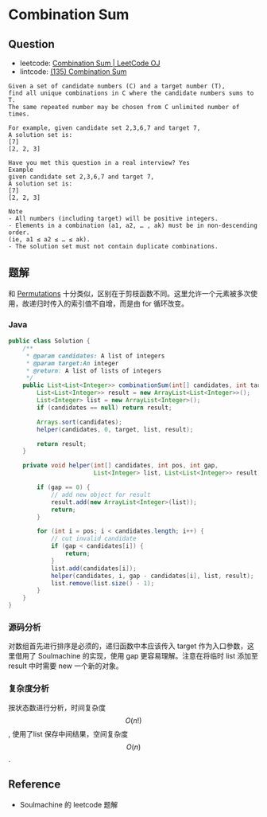 # Combination Sum

## Question

* leetcode: [Combination Sum \| LeetCode OJ](https://leetcode.com/problems/combination-sum/)
* lintcode: [\(135\) Combination Sum](http://www.lintcode.com/en/problem/combination-sum/)

```text
Given a set of candidate numbers (C) and a target number (T),
find all unique combinations in C where the candidate numbers sums to T.
The same repeated number may be chosen from C unlimited number of times.

For example, given candidate set 2,3,6,7 and target 7,
A solution set is:
[7]
[2, 2, 3]

Have you met this question in a real interview? Yes
Example
given candidate set 2,3,6,7 and target 7,
A solution set is:
[7]
[2, 2, 3]

Note
- All numbers (including target) will be positive integers.
- Elements in a combination (a1, a2, … , ak) must be in non-descending order.
(ie, a1 ≤ a2 ≤ … ≤ ak).
- The solution set must not contain duplicate combinations.
```

## 题解

和 [Permutations](http://algorithm.yuanbin.me/zh-hans/exhaustive_search/permutations.html) 十分类似，区别在于剪枝函数不同。这里允许一个元素被多次使用，故递归时传入的索引值不自增，而是由 for 循环改变。

### Java

```java
public class Solution {
    /**
     * @param candidates: A list of integers
     * @param target:An integer
     * @return: A list of lists of integers
     */
    public List<List<Integer>> combinationSum(int[] candidates, int target) {
        List<List<Integer>> result = new ArrayList<List<Integer>>();
        List<Integer> list = new ArrayList<Integer>();
        if (candidates == null) return result;

        Arrays.sort(candidates);
        helper(candidates, 0, target, list, result);

        return result;
    }

    private void helper(int[] candidates, int pos, int gap,
                        List<Integer> list, List<List<Integer>> result) {

        if (gap == 0) {
            // add new object for result
            result.add(new ArrayList<Integer>(list));
            return;
        }

        for (int i = pos; i < candidates.length; i++) {
            // cut invalid candidate
            if (gap < candidates[i]) {
                return;
            }
            list.add(candidates[i]);
            helper(candidates, i, gap - candidates[i], list, result);
            list.remove(list.size() - 1);
        }
    }
}
```

### 源码分析

对数组首先进行排序是必须的，递归函数中本应该传入 target 作为入口参数，这里借用了 Soulmachine 的实现，使用 gap 更容易理解。注意在将临时 list 添加至 result 中时需要 new 一个新的对象。

### 复杂度分析

按状态数进行分析，时间复杂度 $$O(n!)$$, 使用了list 保存中间结果，空间复杂度 $$O(n)$$.

## Reference

* Soulmachine 的 leetcode 题解

